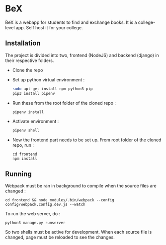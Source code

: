 # BeX

BeX is a webapp for students to find and exchange books. It is a college-level app. Self host it for your college.

## Installation

The project is divided into two, frontend (NodeJS) and backend (django) in their respective folders.

* Clone the repo
* Set up python virtual environment :
  ```bash
  sudo apt-get install npm python3-pip
  pip3 install pipenv
  ```
* Run these from the root folder of the cloned repo :
  ```bash
  pipenv install
  ```

* Activate environment :
  ```bash
  pipenv shell
  ```

* Now the frontend part needs to be set up. From root folder of the cloned repo, run :
  ```
  cd frontend
  npm install
  ```

## Running

Webpack must be ran in background to compile when the source files are changed :

```
cd frontend && node_modules/.bin/webpack --config config/webpack.config.dev.js --watch
```

To run the web server, do :

```
python3 manage.py runserver
```

So two shells must be active for development. When each source file is changed, page must be reloaded to see the changes.
